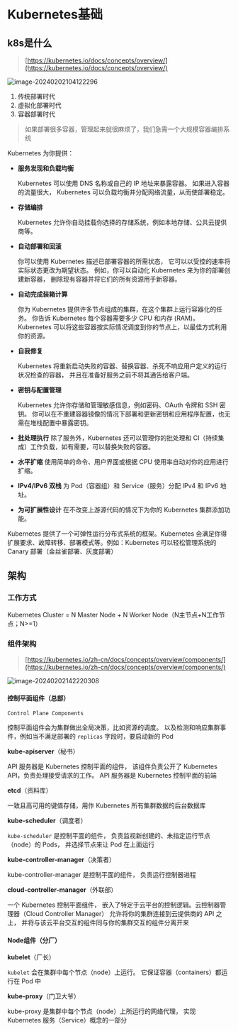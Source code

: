 # Kubernetes基础

## k8s是什么

> [https://kubernetes.io/docs/concepts/overview/](https://kubernetes.io/docs/concepts/overview/)

![image-20240202104122296](https://gitee.com/lilyn/pic/raw/master/md-img/image-20240202104122296.png)

1. 传统部署时代
2. 虚拟化部署时代
3. 容器部署时代

> 如果部署很多容器，管理起来就很麻烦了，我们急需一个大规模容器编排系统

Kubernetes 为你提供：

- **服务发现和负载均衡**

  Kubernetes 可以使用 DNS 名称或自己的 IP 地址来暴露容器。 如果进入容器的流量很大， Kubernetes 可以负载均衡并分配网络流量，从而使部署稳定。

- **存储编排**

  Kubernetes 允许你自动挂载你选择的存储系统，例如本地存储、公共云提供商等。

- **自动部署和回滚**

  你可以使用 Kubernetes 描述已部署容器的所需状态， 它可以以受控的速率将实际状态更改为期望状态。 例如，你可以自动化 Kubernetes 来为你的部署创建新容器， 删除现有容器并将它们的所有资源用于新容器。

- **自动完成装箱计算**

  你为 Kubernetes 提供许多节点组成的集群，在这个集群上运行容器化的任务。 你告诉 Kubernetes 每个容器需要多少 CPU 和内存 (RAM)。 Kubernetes 可以将这些容器按实际情况调度到你的节点上，以最佳方式利用你的资源。

- **自我修复**

  Kubernetes 将重新启动失败的容器、替换容器、杀死不响应用户定义的运行状况检查的容器， 并且在准备好服务之前不将其通告给客户端。

- **密钥与配置管理**

  Kubernetes 允许你存储和管理敏感信息，例如密码、OAuth 令牌和 SSH 密钥。 你可以在不重建容器镜像的情况下部署和更新密钥和应用程序配置，也无需在堆栈配置中暴露密钥。

- **批处理执行** 除了服务外，Kubernetes 还可以管理你的批处理和 CI（持续集成）工作负载，如有需要，可以替换失败的容器。
- **水平扩缩** 使用简单的命令、用户界面或根据 CPU 使用率自动对你的应用进行扩缩。
- **IPv4/IPv6 双栈** 为 Pod（容器组）和 Service（服务）分配 IPv4 和 IPv6 地址。
- **为可扩展性设计** 在不改变上游源代码的情况下为你的 Kubernetes 集群添加功能。

Kubernetes 提供了一个可弹性运行分布式系统的框架。Kubernetes 会满足你得扩展要求、故障转移、部署模式等。例如：Kubernetes 可以轻松管理系统的 Canary 部署（金丝雀部署、灰度部署）

## 架构

### 工作方式

Kubernetes Cluster = N Master Node + N Worker Node（N主节点+N工作节点；N>=1）

### 组件架构

> [https://kubernetes.io/zh-cn/docs/concepts/overview/components/](https://kubernetes.io/zh-cn/docs/concepts/overview/components/)

![image-20240202142220308](https://gitee.com/lilyn/pic/raw/master/md-img/image-20240202142220308.png)

#### 控制平面组件（总部）

`Control Plane Components`

控制平面组件会为集群做出全局决策，比如资源的调度。 以及检测和响应集群事件，例如当不满足部署的 `replicas` 字段时，要启动新的 Pod

**kube-apiserver**（秘书）

API 服务器是 Kubernetes 控制平面的组件， 该组件负责公开了 Kubernetes API，负责处理接受请求的工作。 API 服务器是 Kubernetes 控制平面的前端

**etcd**（资料库）

一致且高可用的键值存储，用作 Kubernetes 所有集群数据的后台数据库

**kube-scheduler**（调度者）

`kube-scheduler` 是控制平面的组件， 负责监视新创建的、未指定运行节点（node）的 Pods， 并选择节点来让 Pod 在上面运行

**kube-controller-manager**（决策者）

kube-controller-manager 是控制平面的组件， 负责运行控制器进程

**cloud-controller-manager**（外联部）

一个 Kubernetes 控制平面组件， 嵌入了特定于云平台的控制逻辑。云控制器管理器（Cloud Controller Manager） 允许将你的集群连接到云提供商的 API 之上， 并将与该云平台交互的组件同与你的集群交互的组件分离开来

#### Node组件（分厂）

**kubelet**（厂长）

`kubelet` 会在集群中每个节点（node）上运行。 它保证容器（containers）都运行在 Pod 中

**kube-proxy**（门卫大爷）

kube-proxy 是集群中每个节点（node）上所运行的网络代理， 实现 Kubernetes 服务（Service）概念的一部分


